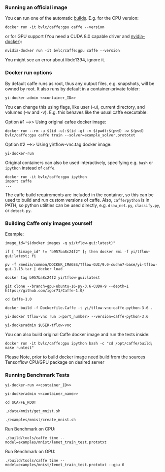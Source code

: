 
### Running an official image

You can run one of the automatic [builds](https://hub.docker.com/r/bvlc/caffe). E.g. for the CPU version:

`docker run -it bvlc/caffe:gpu caffe --version`

or for GPU support (You need a CUDA 8.0 capable driver and
[nvidia-docker](https://github.com/NVIDIA/nvidia-docker)):

`nvidia-docker run -it bvlc/caffe:gpu caffe --version`

You might see an error about libdc1394, ignore it.

### Docker run options

By default caffe runs as root, thus any output files, e.g. snapshots, will be owned
by root. It also runs by default in a container-private folder:

`yi-docker-admin <<container_ID>>`

You can change this using flags, like user (-u), current directory, and volumes (-w and -v).
E.g. this behaves like the usual caffe executable:

Option #1 -->> Using original cafee docker image:

`docker run --rm -u $(id -u):$(id -g) -v $(pwd):$(pwd) -w $(pwd) bvlc/caffe:gpu caffe train --solver=example_solver.prototxt`

Option #2 -->> Using yi/tflow-vnc:tag docker image:

`yi-docker-run`

Original containers can also be used interactively, specifying e.g. `bash` or `ipython`
instead of `caffe`.

```
docker run -it bvlc/caffe:gpu ipython
import caffe
...
```

The caffe build requirements are included in the container, so this can be used to
build and run custom versions of caffe. Also, `caffe/python` is in PATH, so python
utilities can be used directly, e.g. `draw_net.py`, `classify.py`, or `detect.py`.

### Building Caffe only images yourself

Example:
```
image_id="$(docker images -q yi/tflow-gui:latest)"

if [ "$image_id" != "b957ba8c24f2" ]; then docker rmi -f yi/tflow-gui:latest; fi

pv -f /media/common/DOCKER_IMAGES/Tflow-GUI/9.0-cudnn7-base/yi-tflow-gui-1.13.tar | docker load

docker tag b957ba8c24f2 yi/tflow-gui:latest

git clone --branch=gpu-ubuntu-16-py-3.6-CUDA-9 --depth=1 https://github.com/igor71/Caffe-1.0/

cd Caffe-1.0

docker build -f Dockerfile.Caffe -t yi/tflow-vnc:caffe-python-3.6 .

yi-docker tflow-vnc run :<port_number> --version=caffe-python-3.6

yi-dockeradmin $USER-tflow-vnc
```
You can also build original Caffe docker image and run the tests inside:

`docker run -it bvlc/caffe:gpu ipython bash -c "cd /opt/caffe/build; make runtest"`

Please Note, prior to build docker image need build from the sources Tensorflow CPU/GPU package on desired server


### Running Benchmark Tests
```
yi-docker-run <<container_ID>>

yi-dockeradmin <<container_name>>

cd $CAFFE_ROOT

./data/mnist/get_mnist.sh

./examples/mnist/create_mnist.sh
```
Run Benchmark on CPU:

`./build/tools/caffe time --model=examples/mnist/lenet_train_test.prototxt`

Run Benchmark on GPU:

`./build/tools/caffe time --model=examples/mnist/lenet_train_test.prototxt --gpu 0`



